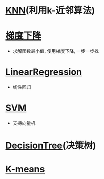 # [KNN](https://github.com/Zahirgeek/Data/tree/master/Machine_Learning/KNN)(利用k-近邻算法)
# [梯度下降](https://github.com/Zahirgeek/DailyLife/blob/master/Machine_Learning/%E6%A2%AF%E5%BA%A6%E4%B8%8B%E9%99%8D.ipynb)
- 求解函数最小值, 使用梯度下降, 一步一步找
# [LinearRegression](https://github.com/Zahirgeek/Data/tree/master/Machine_Learning/LinearRegression)
- 线性回归
# [SVM](https://github.com/Zahirgeek/Data/tree/master/Machine_Learning/SVM)
- 支持向量机
# [DecisionTree](https://github.com/Zahirgeek/Data/tree/master/Machine_Learning/DecisionTree)(决策树)

# [K-means](https://github.com/Zahirgeek/Data/tree/master/Machine_Learning/K-means)
